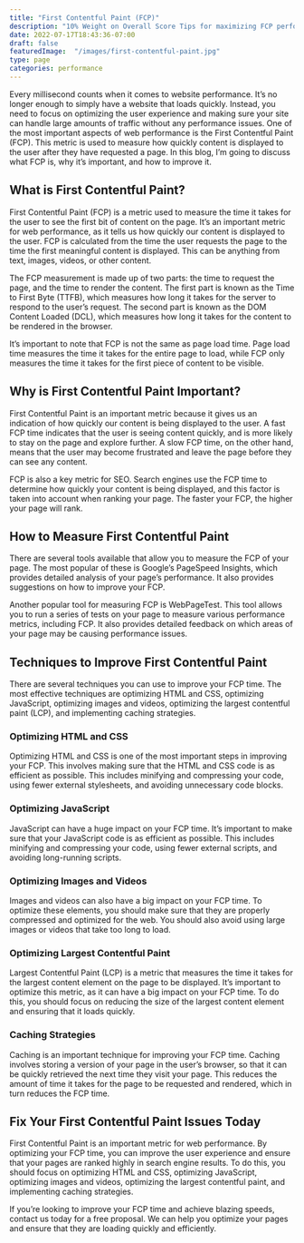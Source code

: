 ```yaml
---
title: "First Contentful Paint (FCP)"
description: "10% Weight on Overall Score Tips for maximizing FCP performance score."
date: 2022-07-17T18:43:36-07:00
draft: false
featuredImage:  "/images/first-contentful-paint.jpg"
type: page
categories: performance
---
```


Every millisecond counts when it comes to website performance. It’s no longer enough to simply have a website that loads quickly. Instead, you need to focus on optimizing the user experience and making sure your site can handle large amounts of traffic without any performance issues. One of the most important aspects of web performance is the First Contentful Paint (FCP). This metric is used to measure how quickly content is displayed to the user after they have requested a page. In this blog, I’m going to discuss what FCP is, why it’s important, and how to improve it.

## What is First Contentful Paint?
First Contentful Paint (FCP) is a metric used to measure the time it takes for the user to see the first bit of content on the page. It’s an important metric for web performance, as it tells us how quickly our content is displayed to the user. FCP is calculated from the time the user requests the page to the time the first meaningful content is displayed. This can be anything from text, images, videos, or other content.

The FCP measurement is made up of two parts: the time to request the page, and the time to render the content. The first part is known as the Time to First Byte (TTFB), which measures how long it takes for the server to respond to the user’s request. The second part is known as the DOM Content Loaded (DCL), which measures how long it takes for the content to be rendered in the browser.

It’s important to note that FCP is not the same as page load time. Page load time measures the time it takes for the entire page to load, while FCP only measures the time it takes for the first piece of content to be visible.

## Why is First Contentful Paint Important?
First Contentful Paint is an important metric because it gives us an indication of how quickly our content is being displayed to the user. A fast FCP time indicates that the user is seeing content quickly, and is more likely to stay on the page and explore further. A slow FCP time, on the other hand, means that the user may become frustrated and leave the page before they can see any content.

FCP is also a key metric for SEO. Search engines use the FCP time to determine how quickly your content is being displayed, and this factor is taken into account when ranking your page. The faster your FCP, the higher your page will rank.

## How to Measure First Contentful Paint
There are several tools available that allow you to measure the FCP of your page. The most popular of these is Google’s PageSpeed Insights, which provides detailed analysis of your page’s performance. It also provides suggestions on how to improve your FCP.

Another popular tool for measuring FCP is WebPageTest. This tool allows you to run a series of tests on your page to measure various performance metrics, including FCP. It also provides detailed feedback on which areas of your page may be causing performance issues.

## Techniques to Improve First Contentful Paint
There are several techniques you can use to improve your FCP time. The most effective techniques are optimizing HTML and CSS, optimizing JavaScript, optimizing images and videos, optimizing the largest contentful paint (LCP), and implementing caching strategies.

### Optimizing HTML and CSS
Optimizing HTML and CSS is one of the most important steps in improving your FCP. This involves making sure that the HTML and CSS code is as efficient as possible. This includes minifying and compressing your code, using fewer external stylesheets, and avoiding unnecessary code blocks.

### Optimizing JavaScript
JavaScript can have a huge impact on your FCP time. It’s important to make sure that your JavaScript code is as efficient as possible. This includes minifying and compressing your code, using fewer external scripts, and avoiding long-running scripts.

### Optimizing Images and Videos
Images and videos can also have a big impact on your FCP time. To optimize these elements, you should make sure that they are properly compressed and optimized for the web. You should also avoid using large images or videos that take too long to load.

### Optimizing Largest Contentful Paint
Largest Contentful Paint (LCP) is a metric that measures the time it takes for the largest content element on the page to be displayed. It’s important to optimize this metric, as it can have a big impact on your FCP time. To do this, you should focus on reducing the size of the largest content element and ensuring that it loads quickly.

### Caching Strategies
Caching is an important technique for improving your FCP time. Caching involves storing a version of your page in the user’s browser, so that it can be quickly retrieved the next time they visit your page. This reduces the amount of time it takes for the page to be requested and rendered, which in turn reduces the FCP time.

## Fix Your First Contentful Paint Issues Today
First Contentful Paint is an important metric for web performance. By optimizing your FCP time, you can improve the user experience and ensure that your pages are ranked highly in search engine results. To do this, you should focus on optimizing HTML and CSS, optimizing JavaScript, optimizing images and videos, optimizing the largest contentful paint, and implementing caching strategies.

If you’re looking to improve your FCP time and achieve blazing speeds, contact us today for a free proposal. We can help you optimize your pages and ensure that they are loading quickly and efficiently.